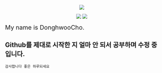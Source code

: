 <!-- LAST UPDATE : 2022/12/09 -->

<!-- 헤더 -->
<p align="center" display="inline-block">
    <img src="https://capsule-render.vercel.app/api?type=soft&color=183981&height=300&section=header&text=Welcome%20to%20my%20world!%20&fontSize=70&fontColor=ffffff&animation=fadeIn" />
</p>

<!-- 깃허브 통계 아이콘 -->
<p align="center" display="inline-block">
    <img src="https://github-readme-stats.vercel.app/api?username=Donghwoocho&show_icons=true&count_private=true&theme=transparent#gh-dark-mode-only" />
    <img src="https://github-readme-stats.vercel.app/api?username=Donghwoocho&show_icons=true&count_private=true&title_color=183981&#gh-light-mode-only" />
</p>

<!-- 깃허브 레퍼지토리 아이콘 -->
<!-- <p align="center" display="inline-block">
    <img src="https://github-readme-stats.vercel.app/api/pin/?username=Donghwoocho&repo=Donghwoocho" />
</p> -->
<!-- 언어 사용 비율 -->
<!-- <p align="center" display="inline-block">
    <img src="https://github-readme-stats.vercel.app/api/top-langs/?username=Donghwoocho&layout=compact" />
</p> -->

<span style=font-size:20px>My name is DonghwooCho.</span>

## Github를 제대로 시작한 지 얼마 안 되서 공부하며 수정 중입니다.

`감사합니다 좋은 하루되세요`

<!-- <img alt="이미지명" src ="https://img.shields.io/badge/블로그-ff0000.svg?&style=for-the-badge&logo=로고명&logoColor=로고컬러"/> -->

<!--
**DonghwooCho/DonghwooCho** is a ✨ _special_ ✨ repository because its `README.md` (this file) appears on your GitHub profile.

Here are some ideas to get you started:

- 🔭 I’m currently working on ...
- 🌱 I’m currently learning ...
- 👯 I’m looking to collaborate on ...
- 🤔 I’m looking for help with ...
- 💬 Ask me about ...
- 📫 How to reach me: ...
- 😄 Pronouns: ...
- ⚡ Fun fact: ...
-->
